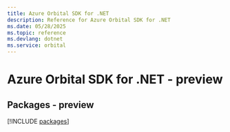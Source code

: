 ```yaml
---
title: Azure Orbital SDK for .NET
description: Reference for Azure Orbital SDK for .NET
ms.date: 05/28/2025
ms.topic: reference
ms.devlang: dotnet
ms.service: orbital
---
```

# Azure Orbital SDK for .NET - preview
## Packages - preview
[!INCLUDE [packages](orbital-index.md)]